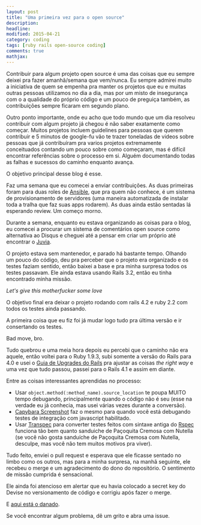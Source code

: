 ```yaml
---
layout: post
title: "Uma primeira vez para o open source"
description: 
headline: 
modified: 2015-04-21
category: coding
tags: [ruby rails open-source coding]
comments: true
mathjax: 
---
```


Contribuir para algum projeto open source é uma das coisas que eu sempre deixei pra
fazer amanhã/semana que vem/nunca. Eu sempre admirei muito a iniciativa de quem se 
empenha pra manter os projetos que eu e muitas outras pessoas utilizamos no dia
a dia, mas por um misto de insegurança com o a qualidade do próprio código e um
pouco de preguiça também, as contribuições sempre ficaram em segundo plano.

Outro ponto importante, onde eu acho que todo mundo que um dia resolveu
contribuir com algum projeto já chegou é não saber exatamente como começar.
Muitos projetos incluem guidelines para pessoas que querem contribuir e 5
minutos de google-fu vão te trazer toneladas de videos sobre pessoas que já
contribuíram pra varios projetos extremamente conceituados contando um pouco
sobre como começaram, mas é difícil encontrar referências sobre o processo em
si. Alguém documentando todas as falhas e sucessos do caminho enquanto avança.

O objetivo principal desse blog é esse.

Faz uma semana que eu comecei a enviar contribuições. As duas primeiras foram
para duas roles de [Ansible](http://www.ansible.com/home), que pra quem não
conhece, é um sistema de provisionamento de servidores (uma maneira automatizada
de instalar toda a tralha que faz suas apps rodarem). As duas ainda estão
sentadas lá esperando review. Um começo morno.

Durante a semana, enquanto eu estava organizando as coisas para o blog, eu 
comecei a procurar um sistema de comentários open source como alternativa ao
Disqus e cheguei até a pensar em criar um próprio até encontrar o
[Juvia](https://github.com/phusion/juvia).

O projeto estava sem mantenedor, e parado há bastante tempo. Olhando um pouco do
código, deu pra perceber que o projeto era organizado e os testes faziam
sentido, então baixei a base e pra minha surpresa todos os testes passavam. Ele
ainda estava usando Rails 3.2, então eu tinha encontrado minha missão.

*Let's give this motherfucker some love*

O objetivo final era deixar o projeto rodando com rails 4.2 e ruby 2.2 com todos
os testes ainda passando.

A primeira coisa que eu fiz foi já mudar logo tudo pra última versão e ir consertando os
testes.

Bad move, bro.

Tudo quebrou e uma meia hora depois eu percebi que o caminho não era aquele,
então voltei para o Ruby 1.9.3, subi somente a versão do Rails para 4.0 e usei o
[Guia de Upgrades do Rails](http://edgeguides.rubyonrails.org/upgrading_ruby_on_rails.html)
pra ajustar as coisas *the right way* e uma vez que tudo passou, passei para o
Rails 4.1 e assim em diante.

Entre as coisas interessantes aprendidas no processo:

- Usar `object.method(:method_name).source_location` te poupa MUITO tempo
  debugando, principalmente quando o código não é seu (esse na verdade eu já
  conhecia, mas usei várias vezes durante a conversão).
- [Capybara Screenshot](https://github.com/mattheworiordan/capybara-screenshot)
  faz o mesmo para quando você está debugando testes de integração com
  javascript habilitado.
- Usar [Transpec](http://yujinakayama.me/transpec/) para converter testes feitos
  com sintaxe antiga do [Rspec](http://rspec.info/) funciona tão bem quanto
  sanduiche de Paçoquita Cremosa com Nutella (se você não gosta sanduíche de
  Paçoquita Cremosa com Nutella, desculpe, mas você não tem muitos motivos pra
  viver).

Tudo feito, enviei o pull request e esperava que ele ficasse sentado no limbo
como os outros, mas para a minha surpresa, na manhã seguinte, ele recebeu o
merge e um agradecimento do dono do repositório. O sentimento de missão cumprida
é sensacional.

Ele ainda foi atencioso em alertar que eu havia colocado a secret key do Devise 
no versionamento de código e corrigiu após fazer o merge.

E [aqui está o danado](https://github.com/phusion/juvia/pull/67).

Se você encontrar algum problema, dê um grito e abra uma issue.

